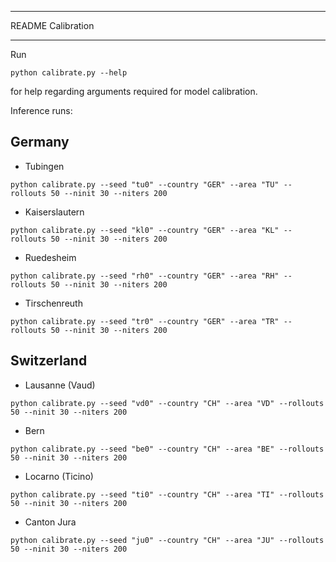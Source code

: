 ***************************
README Calibration
***************************

Run

```python calibrate.py --help```

for help regarding arguments required for model calibration.

Inference runs:

## Germany
* Tubingen 
```
python calibrate.py --seed "tu0" --country "GER" --area "TU" --rollouts 50 --ninit 30 --niters 200
```

* Kaiserslautern 
```
python calibrate.py --seed "kl0" --country "GER" --area "KL" --rollouts 50 --ninit 30 --niters 200
```

* Ruedesheim
```
python calibrate.py --seed "rh0" --country "GER" --area "RH" --rollouts 50 --ninit 30 --niters 200
```

* Tirschenreuth 
```
python calibrate.py --seed "tr0" --country "GER" --area "TR" --rollouts 50 --ninit 30 --niters 200
```

## Switzerland

* Lausanne (Vaud)
```
python calibrate.py --seed "vd0" --country "CH" --area "VD" --rollouts 50 --ninit 30 --niters 200
```

* Bern
```
python calibrate.py --seed "be0" --country "CH" --area "BE" --rollouts 50 --ninit 30 --niters 200
```

* Locarno (Ticino)
```
python calibrate.py --seed "ti0" --country "CH" --area "TI" --rollouts 50 --ninit 30 --niters 200
```

* Canton Jura 
```
python calibrate.py --seed "ju0" --country "CH" --area "JU" --rollouts 50 --ninit 30 --niters 200
```